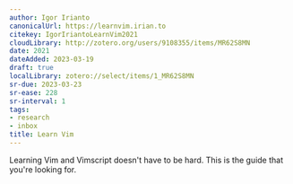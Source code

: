 ```yaml
---
author: Igor Irianto
canonicalUrl: https://learnvim.irian.to
citekey: IgorIriantoLearnVim2021
cloudLibrary: http://zotero.org/users/9108355/items/MR62S8MN
date: 2021
dateAdded: 2023-03-19
draft: true
localLibrary: zotero://select/items/1_MR62S8MN
sr-due: 2023-03-23
sr-ease: 228
sr-interval: 1
tags:
- research
- inbox
title: Learn Vim
---
```


Learning Vim and Vimscript doesn't have to be hard. This is the guide that
you're looking for.